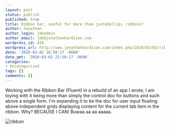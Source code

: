 ```yaml
---
layout: post
status: publish
published: true
title: Ribbon bar, useful for more than just&hellip; ribbons?
author: Jonathan
author_login: jmhadmin
author_email: jmh@jonathanhardison.com
wordpress_id: 419
wordpress_url: http://www.jonathanhardison.com/index.php/2010/03/02/ribbon-bar-useful-for-more-than-just-ribbons/
date: '2010-03-02 16:58:17 -0600'
date_gmt: '2010-03-02 22:58:17 -0600'
categories:
- Uncategorized
tags: []
comments: []
---
```

Working with the Ribbon Bar (Fluent) in a rebuild of an app I wrote, I am toying with it being more than simply the control doc for buttons and such above a single form. I'm expanding it to be the doc for user input floating above independent grids displaying content for the current tab item in the ribbon. Why? BECAUSE I CAN! Buwaa aa aa aaaaa.

![ribbon]({{site.base}}/imagecontent/2010/03/Capture.png)
